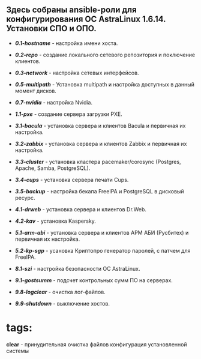 ## Здесь собраны ansible-роли для конфигурирования ОС AstraLinux 1.6.14. Установки СПО и ОПО.
* ***0.1-hostname*** - настройка имени хоста.
* ***0.2-repo*** - создание локального сетевого репозитория и поключение клиентов.
* ***0.3-network*** - настройка сетевых интерфейсов.

* ***0.5-multipath*** - Установка multipath и настройка доступных в данный момент дисков.
* ***0.7-nvidia*** - настройка Nvidia.
* ***1.1-pxe*** - создание сервера загрузки PXE.

* ***3.1-bacula*** - установка сервера и клиентов Bacula и первичная их настройка.
* ***3.2-zabbix*** - установка сервера и клиентов Zabbix и первичная их настройка.
* ***3.3-cluster*** - установка кластера pacemaker/corosync (Postgres, Apache, Samba, PostgreSQL).
* ***3.4-cups*** - установка сервера печати Cups.
* ***3.5-backup*** - настройка бекапа FreeIPA и PostgreSQL в дисковый ресурс.
* ***4.1-drweb*** - установка сервера и клиентов Dr.Web.
* ***4.2-kav*** - установка Kaspersky.
* ***5.1-arm-abi*** - установка сервера и клиентов АРМ АБИ (Русбитех) и первичная их настройка.
* ***5.2-kp-sgp*** - усановка Криптопро генератор паролей, с патчем для FreeIPA.
* ***8.1-szi*** - настройка безопасности ОС AstraLinux.
* ***9.1-gostsumm*** - подсчет контрольных сумм ПО на серверах.
* ***9.8-logclear*** - очистка лог-файлов.
* ***9.9-shutdown*** - выключение хостов.

# tags:
**clear** - принудительная очистка файлов конфигурация установленной системы
